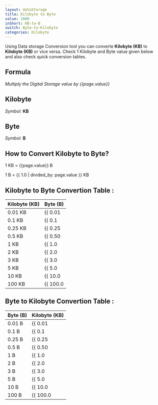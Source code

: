 ```yaml
---
layout: dataStorage
title: Kilobyte to Byte
value: 1000
inShort: KB-to-B
switch: Byte-to-Kilobyte
categories: Kilobyte
---
```


Using Data storage Conversion tool you can converte **Kilobyte (KB)** to **Kilobyte (KB)** or vice versa. Check 1 Kilobyte and Byte value given below and also check quick conversion tables.

## Formula
*Multiply the Digital Storage value by {{page.value}}*

## Kilobyte
*Symbol:* **KB**

## Byte
*Symbol:* **B**

## How to Convert Kilobyte to Byte?

1 KB = {{page.value}} B

1 B = {{ 1.0 | divided_by: page.value }} KB


## Kilobyte to Byte Convertion Table :

| Kilobyte (KB) | Byte (B) |
| ---- | ---- |
| 0.01 KB | {{ 0.01 | times: page.value }} B |
| 0.1 KB | {{ 0.1 | times: page.value }} B |
| 0.25 KB | {{ 0.25 | times: page.value }} B |
| 0.5 KB | {{ 0.50 | times: page.value }} B |
| 1 KB | {{ 1.0 | times: page.value }} B |
| 2 KB | {{ 2.0 | times: page.value }} B |
| 3 KB | {{ 3.0 | times: page.value }} B |
| 5 KB | {{ 5.0 | times: page.value }} B |
| 10 KB | {{ 10.0 | times: page.value }} B |
| 100 KB | {{ 100.0 | times: page.value }} B |

## Byte to Kilobyte Convertion Table :

| Byte (B) | Kilobyte (KB) |
| ---- | ---- |
| 0.01 B | {{ 0.01 | divided_by: page.value }} KB |
| 0.1 B | {{ 0.1 | divided_by: page.value }} KB |
| 0.25 B | {{ 0.25 | divided_by: page.value }} KB |
| 0.5 B | {{ 0.50 | divided_by: page.value }} KB |
| 1 B | {{ 1.0 | divided_by: page.value }} KB |
| 2 B | {{ 2.0 | divided_by: page.value }} KB |
| 3 B | {{ 3.0 | divided_by: page.value }} KB |
| 5 B | {{ 5.0 | divided_by: page.value }} KB |
| 10 B | {{ 10.0 | divided_by: page.value }} KB |
| 100 B | {{ 100.0 | divided_by: page.value }} KB |


<script>
document.getElementById('selectInput')[4].selected = true
document.getElementById('selectOutput')[1].selected = true
</script>
